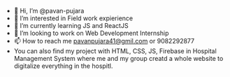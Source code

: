 - 👋 Hi, I’m @pavan-pujara
- 👀 I’m interested in Field work expierience
- 🌱 I’m currently learning JS and ReactJS
- 💞️ I’m looking to work on Web Development Internship
- 📫 How to reach me pavanpujara41@gmil.com or 9082292877
- You can also find my project with HTML, CSS, JS, Firebase in Hospital Management System where me and my group creatd a whole website to digitalize everything in the hospitl.

<!---

pavan-pujara/pavan-pujara is a ✨ special ✨ repository because its `README.md` (this file) appears on your GitHub profile.
You can click the Preview link to take a look at your changes.
--->

